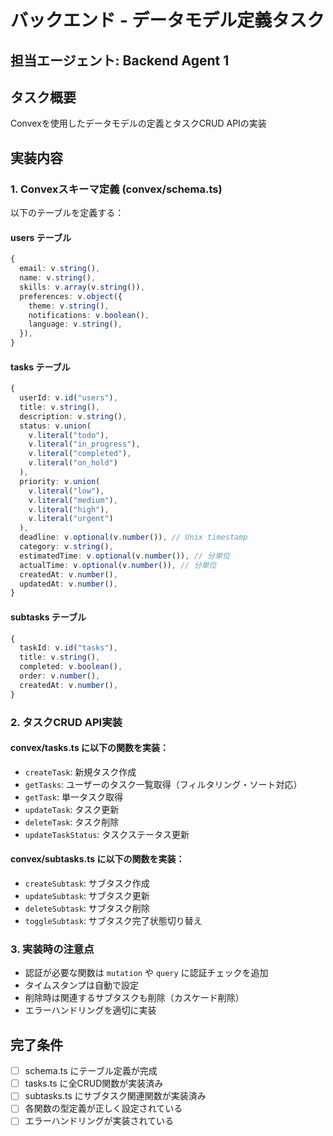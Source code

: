 # バックエンド - データモデル定義タスク

## 担当エージェント: Backend Agent 1

## タスク概要
Convexを使用したデータモデルの定義とタスクCRUD APIの実装

## 実装内容

### 1. Convexスキーマ定義 (convex/schema.ts)

以下のテーブルを定義する：

#### users テーブル
```typescript
{
  email: v.string(),
  name: v.string(),
  skills: v.array(v.string()),
  preferences: v.object({
    theme: v.string(),
    notifications: v.boolean(),
    language: v.string(),
  }),
}
```

#### tasks テーブル
```typescript
{
  userId: v.id("users"),
  title: v.string(),
  description: v.string(),
  status: v.union(
    v.literal("todo"),
    v.literal("in_progress"),
    v.literal("completed"),
    v.literal("on_hold")
  ),
  priority: v.union(
    v.literal("low"),
    v.literal("medium"),
    v.literal("high"),
    v.literal("urgent")
  ),
  deadline: v.optional(v.number()), // Unix timestamp
  category: v.string(),
  estimatedTime: v.optional(v.number()), // 分単位
  actualTime: v.optional(v.number()), // 分単位
  createdAt: v.number(),
  updatedAt: v.number(),
}
```

#### subtasks テーブル
```typescript
{
  taskId: v.id("tasks"),
  title: v.string(),
  completed: v.boolean(),
  order: v.number(),
  createdAt: v.number(),
}
```

### 2. タスクCRUD API実装

#### convex/tasks.ts に以下の関数を実装：

- `createTask`: 新規タスク作成
- `getTasks`: ユーザーのタスク一覧取得（フィルタリング・ソート対応）
- `getTask`: 単一タスク取得
- `updateTask`: タスク更新
- `deleteTask`: タスク削除
- `updateTaskStatus`: タスクステータス更新

#### convex/subtasks.ts に以下の関数を実装：

- `createSubtask`: サブタスク作成
- `updateSubtask`: サブタスク更新
- `deleteSubtask`: サブタスク削除
- `toggleSubtask`: サブタスク完了状態切り替え

### 3. 実装時の注意点

- 認証が必要な関数は `mutation` や `query` に認証チェックを追加
- タイムスタンプは自動で設定
- 削除時は関連するサブタスクも削除（カスケード削除）
- エラーハンドリングを適切に実装

## 完了条件

- [ ] schema.ts にテーブル定義が完成
- [ ] tasks.ts に全CRUD関数が実装済み
- [ ] subtasks.ts にサブタスク関連関数が実装済み
- [ ] 各関数の型定義が正しく設定されている
- [ ] エラーハンドリングが実装されている